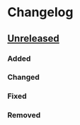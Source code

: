 # Changelog

## [Unreleased]

### Added

### Changed

### Fixed

### Removed

[unreleased]: https://github.com/6G-SANDBOX/TNLCM_FRONTEND/compare/v0.1.0...HEAD